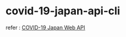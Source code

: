 # covid-19-japan-api-cli

refer : [COVID-19 Japan Web API](https://documenter.getpostman.com/view/9215231/SzYaWe6h?version=latest)
